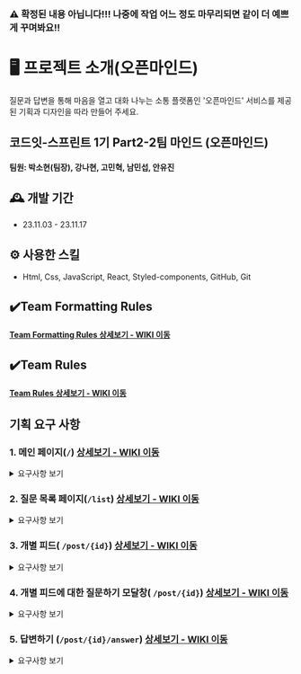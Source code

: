 ### ⚠️ 확정된 내용 아닙니다!!! 나중에 작업 어느 정도 마무리되면 같이 더 예쁘게 꾸며봐요!!

# 🖥️ 프로젝트 소개(오픈마인드)

질문과 답변을 통해 마음을 열고 대화 나누는 소통 플랫폼인 '오픈마인드' 서비스를 제공된 기획과 디자인을 따라 만들어 주세요.
<br>

## 코드잇-스프린트 1기 Part2-2팀 마인드 (오픈마인드)

#### 팀원: 박소현(팀장), 강나현, 고민혁, 남민섭, 안유진

## 🕰️ 개발 기간

- 23.11.03 - 23.11.17

## ⚙️ 사용한 스킬

- Html, Css, JavaScript, React, Styled-components, GitHub, Git

## ✔️Team Formatting Rules

#### <a href="https://github.com/Nahyunfirstorganization/OpenMind_Team2/wiki/Team-Formatting-Rules" >Team Formatting Rules 상세보기 - WIKI 이동</a>

## ✔️Team Rules

#### <a href="https://github.com/Nahyunfirstorganization/OpenMind_Team2/wiki/Team-Rules" >Team Rules 상세보기 - WIKI 이동</a>

## 기획 요구 사항

### 1. 메인 페이지(`/`) <a href="https://github.com/Nahyunfirstorganization/OpenMind_Team2/wiki/%EA%B8%B0%EB%8A%A5-%EC%86%8C%EA%B0%9C1(%EB%A9%94%EC%9D%B8-%ED%8E%98%EC%9D%B4%EC%A7%80)" >상세보기 - WIKI 이동</a>

<details><summary>요구사항 보기</summary>

- 이름을 입력하고 '질문 받기' 버튼을 클릭하면 피드 생성 요청으로 피드를 생성합니다.
- 피드 생성 응답을 받으면 응답으로 받은 피드 id를 활용해 `/post/{id}/answer` 페이지로 이동합니다.
</details>

### 2. 질문 목록 페이지(`/list`) <a href="https://github.com/Nahyunfirstorganization/OpenMind_Team2/wiki/%EA%B8%B0%EB%8A%A5-%EC%86%8C%EA%B0%9C2(%EC%A7%88%EB%AC%B8-%EB%AA%A9%EB%A1%9D-%ED%8E%98%EC%9D%B4%EC%A7%80)" >상세보기 - WIKI 이동</a>

<details><summary>요구사항 보기</summary>

- 오픈마인드 로고를 클릭하면 `/` 페이지로 이동합니다.
- 현재 페이지, 정렬 순서를 설정해서 카드 리스트 조회 요청합니다.(기본 정렬 순서는 '최신순')
- '답변하러 가기' 버튼을 클릭 시, 질문 받기로 생성한 id가 로컬 스토리지에 없으면 메인 페이지(`/`)로 이동하고, 있으면 `/post/{id}/answer` 페이지로 이동합니다.
- PC에서 너비가 1200px 보다 커질 경우 내부 내용의 위치는 고정하고 좌우 여백만 커집니다.
- PC에서 카드 컴포넌트의 너비는 220px 입니다.
- Tablet에서 상단 네비게이션 영역의 좌우 여백은 50px을 유지해주세요.
- Tablet에서 카드 리스트 영역의 좌우 최소 여백은 32px 입니다.
- Tablet에서 카드 컴포넌트의 최소 너비는 186px 입니다.
- Tablet에서 카드 리스트 영역이 줄어드는 것에 따라 카드 크기가 작아지다가 186px보다 작아질 때 하나의 행에 4개 → 3개씩 보이도록 합니다.
- Mobile에서 '누구에게 질문할까요?'는 좌측 여백 24px과 정렬 드롭 다운은 우측 여백 24px을
  유지하며 둘 사이의 간격이 멀어집니다.
- Mobile에서 카드 리스트 영역의 좌우 최소 여백은 24px 입니다.
</details>

### 3. 개별 피드( `/post/{id}`) <a href="https://github.com/Nahyunfirstorganization/OpenMind_Team2/wiki/%EA%B8%B0%EB%8A%A5-%EC%86%8C%EA%B0%9C3(%EA%B0%9C%EB%B3%84-%ED%94%BC%EB%93%9C)" >상세보기 - WIKI 이동</a>

<details><summary>요구사항 보기</summary>

- 답변이 완료된 질문은 '답변완료'로 표시해주세요.
- 답변이 완료된 질문에는 '수정하기'와 '삭제하기' 버튼이 생깁니다.
- 답변이 완료되지 않은 질문은 '미답변'으로 표시해주세요.
- 답변거절 버튼을 누르면 ‘답변거절’로 입력이 됩니다
- 질문이 없는 경우 'No_question 화면'이 보입니다.('아직 질문이 없습니다' 텍스트 보여주기)
- '질문 작성하기' 버튼을 클릭하면 '질문을 작성하세요' 모달이 뜹니다.
- 질문은 '최신순'으로 무한 스크롤 방식으로 배치합니다.
- '…'을 누르면 삭제하기 버튼이 나타나고 누르면 해당 질문이 삭제됩니다.
- '링크 아이콘'을 클릭하면 URL을 클립보드에 복사하고, 'URL이 복사되었습니다' 토스트가 5초 동안 보이다가 사라집니다.
- '카카오 아이콘'을 클릭하면 카카오톡으로 공유하는 화면이 보입니다.
- '페이스북 아이콘'을 클릭하면 페이스북으로 공유하는 화면이 보입니다.
- 좋아요, 싫어요 개수를 표시합니다.
</details>

### 4. 개별 피드에 대한 질문하기 모달창( `/post/{id}`) <a href="https://github.com/Nahyunfirstorganization/OpenMind_Team2/wiki/%EA%B8%B0%EB%8A%A5-%EC%86%8C%EA%B0%9C4(%EA%B0%9C%EB%B3%84-%ED%94%BC%EB%93%9C%EC%97%90-%EB%8C%80%ED%95%9C-%EC%A7%88%EB%AC%B8%ED%95%98%EA%B8%B0-%EB%AA%A8%EB%8B%AC%EC%B0%BD)" >상세보기 - WIKI 이동</a>

<details><summary>요구사항 보기</summary>
- 모달의 'X' 버튼이나 모달 내용을 벗어난 부분을 클릭하면 모달을 닫습니다.
- 모달에 질문 내용이 없는 경우 '질문 보내기' 버튼은 비활성화 상태입니다. 질문 내용이 있는 경우 활성화 됩니다.
</details>

### 5. 답변하기 (`/post/{id}/answer`) <a href="https://github.com/Nahyunfirstorganization/OpenMind_Team2/wiki/%EA%B8%B0%EB%8A%A5-%EC%86%8C%EA%B0%9C5(%EB%8B%B5%EB%B3%80%ED%95%98%EA%B8%B0)" >상세보기 - WIKI 이동</a>

<details><summary>요구사항 보기</summary>
- 답변이 입력되면 '답변 완료' 버튼이 활성화가 됩니다.
- 답변이 완료된 질문에 '수정하기' 버튼을 누르면 해당 질문칸은 수정이 가능한 질문칸으로 변경이 됩니다.
- 수정할 내용이 없으면 '수정완료' 버튼은 활성화 되지 않습니다.
- 화면 최상단의 '삭제하기' 버튼을 누르면 받은 질문들과 피드가 한 번에 삭제가 됩니다.
</details>

